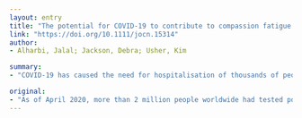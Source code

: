 ```yaml
---
layout: entry
title: "The potential for COVID-19 to contribute to compassion fatigue in critical care nurses"
link: "https://doi.org/10.1111/jocn.15314"
author:
- Alharbi, Jalal; Jackson, Debra; Usher, Kim

summary:
- "COVID-19 has caused the need for hospitalisation of thousands of people due to the serious pneumonia type symptoms that result in extreme breathing difficulty. Around 15% of patients will develop severe health complications, and around 5- 10% will require intensive level care due to seriousness of the symptoms and the high mortality risk. At the time of writing, the virus has caused a shortage of hospitalisations. It is estimated that around 200,000 deaths are attributed to this virus."

original:
- "As of April 2020, more than 2 million people worldwide had tested positive for COVID-19, and more than 200,000 deaths are attributed to this virus. It is estimated that around 15% of patients diagnosed with COVID-19 will develop severe health complications, and around 5- 10% will require intensive level care due to the seriousness of the symptoms and the high mortality risk (3-5%)( Baud et al., 2020; Murthy, Gomersall, & Fowler, 2020). At the time of writing, COVID-19 has caused the need for hospitalisation of thousands of people due to the serious pneumonia type symptoms that result in extreme breathing difficulty."
---
```


